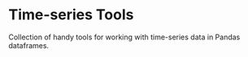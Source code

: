 # Time-series Tools
Collection of handy tools for working with time-series data in Pandas dataframes.
